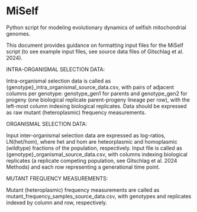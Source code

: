 # MiSelf
Python script for modeling evolutionary dynamics of selfish mitochondrial genomes.

This document provides guidance on formatting input files for the MiSelf script (to see example input files, see source data files of Gitschlag et al. 2024).

INTRA-ORGANISMAL SELECTION DATA:

Intra-organismal selection data is called as {genotype}_intra_organismal_source_data.csv, with pairs of adjacent columns per genotype: genotype_gen1 for parents and genotype_gen2 for progeny (one biological replicate parent-progeny lineage per row), with the left-most column indexing biological replicates. Data should be expressed as raw mutant (heteroplasmic) frequency measurements.

ORGANISMAL SELECTION DATA:

Input inter-organismal selection data are expressed as log-ratios, LN(het/hom), where het and hom are heteorplasmic and homoplasmic (wildtype) fractions of the population, respectively. Input file is called as {genotype}_organismal_source_data.csv, with columns indexing biological replicates (a replicate competing population, see Gitschlag et al. 2024 Methods) and each row representing a generational time point.

MUTANT FREQUENCY MEASUREMENTS:

Mutant (heteroplasmic) frequency measurements are called as mutant_frequency_samples_source_data.csv, with genotypes and replicates indexed by column and row, respectively.

